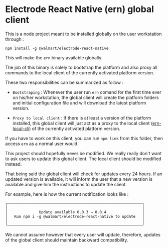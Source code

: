 # Electrode React Native (ern) global client

This is a node project meant to be installed globally on the user workstation through :

`npm install -g @walmart/electrode-react-native`

This will make the `ern` binary available globally.

The job of this binary is solely to bootstrap the platform and also proxy all commands to the local client of the currently activated platform version.

These two responsibilities can be summarized as follow :

- `Bootstraping` : Whenever the user run `ern` comand for the first time ever on his/her workstation, the global client will create the platform folders and initial configuration file and will download the latest platform version.  

- `Proxy to local client` : If there is at least a version of the platform installed, this global client will just act as a proxy to the local client ([ern-local-cli](../ern-local-cli)) of the currently activated platform version.

If you have to work on this client, you can run `npm link` from this folder, then access `ern` as a normal user would.

This project should hopefully never be modified. We really really don't want to ask users to update this global client. The local client should be modified instead.  

That being said the global client will check for updates every 24 hours. If an updated version is available, it will inform the user that a new version is available and give him the instructions to update the client.  

For example, here is how the current notification looks like :

```
╭────────────────────────────────────────────────────────────╮
│                                                            │
│              Update available 0.0.3 → 0.0.4                │
│   Run npm i -g @walmart/electrode-react-native to update   │
│                                                            │
╰────────────────────────────────────────────────────────────╯
```  

We cannot assume however that every user will update, therefore, updates of the global client should maintain backward compatibility.
